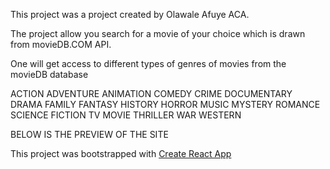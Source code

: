This project was a project created by Olawale Afuye ACA.

The project allow you search for a movie of your choice which is drawn from movieDB.COM API.

One will get access to different types of genres of movies from the movieDB database

ACTION
ADVENTURE
ANIMATION
COMEDY
CRIME
DOCUMENTARY
DRAMA
FAMILY
FANTASY
HISTORY
HORROR
MUSIC
MYSTERY
ROMANCE
SCIENCE FICTION
TV MOVIE
THRILLER
WAR
WESTERN

BELOW IS THE PREVIEW OF THE SITE

This project was bootstrapped with [Create React App](./src/images/site-preview.png)
